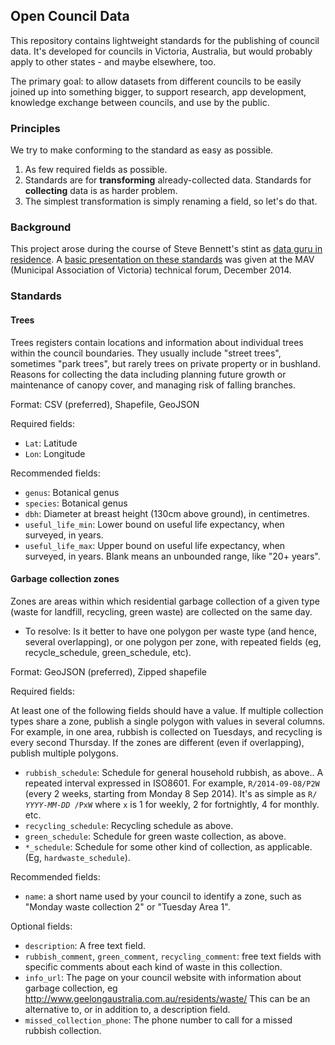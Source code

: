 ## Open Council Data

This repository contains lightweight standards for the publishing of council data. It's developed for councils in Victoria, Australia, but would probably apply to other states - and maybe elsewhere, too.

The primary goal: to allow datasets from different councils to be easily joined up into something bigger, to support research, app development, knowledge exchange between councils, and use by the public.

### Principles
We try to make conforming to the standard as easy as possible.

1. As few required fields as possible.
2. Standards are for **transforming** already-collected data. Standards for **collecting** data is as harder problem.
3. The simplest transformation is simply renaming a field, so let's do that.

### Background
This project arose during the course of Steve Bennett's stint as [data guru in residence](http://melbdataguru.tumblr.com). A [basic presentation on these standards](http://tinyurl.com/opendatamav) was given at the MAV (Municipal Association of Victoria) technical forum, December 2014.

### Standards

#### Trees

Trees registers contain locations and information about individual trees within the council boundaries. They usually include "street trees", sometimes "park trees", but rarely trees on private property or in bushland. Reasons for collecting the data including planning future growth or maintenance of canopy cover, and managing risk of falling branches.

Format: CSV (preferred), Shapefile, GeoJSON

Required fields:
* `Lat`: Latitude
* `Lon`: Longitude

Recommended fields:

* `genus`: Botanical genus
* `species`: Botanical genus
* `dbh`: Diameter at breast height (130cm above ground), in centimetres.
* `useful_life_min`: Lower bound on useful life expectancy, when surveyed, in years.
* `useful_life_max`: Upper bound on useful life expectancy, when surveyed, in years. Blank means an unbounded range, like "20+ 
years".

#### Garbage collection zones

Zones are areas within which residential garbage collection of a given type (waste for landfill, recycling, green waste) are collected on the same day.

* To resolve: Is it better to have one polygon per waste type (and hence, several overlapping), or one polygon per zone, with repeated fields (eg, recycle_schedule, green_schedule, etc).

Format: GeoJSON (preferred), Zipped shapefile

Required fields:

At least one of the following fields should have a value. If multiple collection types share a zone, publish a single polygon with values in several columns. For example, in one area, rubbish is collected on Tuesdays, and recycling is every second Thursday. If the zones are different (even if overlapping), publish multiple polygons.

* `rubbish_schedule`: Schedule for general household rubbish, as above.. A repeated interval expressed in ISO8601. For example, `R/2014-09-08/P2W` (every 2 weeks, starting from Monday 8 Sep 2014). It's as simple as `R/` *`YYYY-MM-DD`*` /PxW` where `x` is 1 for weekly, 2 for fortnightly, 4 for monthly. etc.
* `recycling_schedule`: Recycling schedule as above.
* `green_schedule`: Schedule for green waste collection, as above.
* `*_schedule`: Schedule for some other kind of collection, as applicable. (Eg,  `hardwaste_schedule`).

Recommended fields:
* `name`: a short name used by your council to identify a zone, such as "Monday waste collection 2" or "Tuesday Area 1".

Optional fields:
* `description`: A free text field.
* `rubbish_comment`, `green_comment`, `recycling_comment`: free text fields with specific comments about each kind of waste in this collection.
* `info_url`: The page on your council website with information about garbage collection, eg http://www.geelongaustralia.com.au/residents/waste/ This can be an alternative to, or in addition to, a description field.
* `missed_collection_phone`: The phone number to call for a missed rubbish collection.